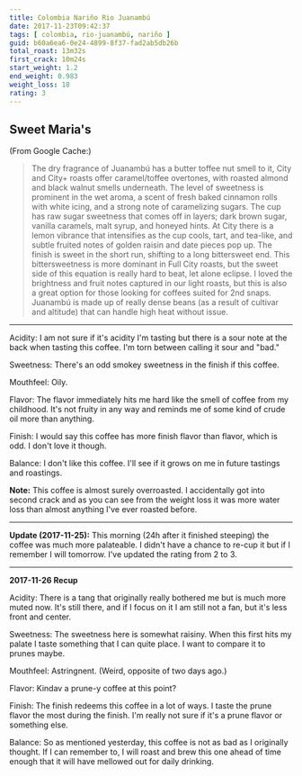 ```yaml
---
title: Colombia Nariño Rio Juanambú
date: 2017-11-23T09:42:37
tags: [ colombia, rio-juanambú, nariño ]
guid: b60a6ea6-0e24-4899-8f37-fad2ab5db26b
total_roast: 13m32s
first_crack: 10m24s
start_weight: 1.2
end_weight: 0.983
weight_loss: 18
rating: 3
---
```


## Sweet Maria's

(From Google Cache:)

> The dry fragrance of Juanambú has a butter toffee nut smell to it, City and
> City+ roasts offer caramel/toffee overtones, with roasted almond and black
> walnut smells underneath. The level of sweetness is prominent in the wet
> aroma, a scent of fresh baked cinnamon rolls with white icing, and a strong
> note of caramelizing sugars. The cup has raw sugar sweetness that comes off in
> layers; dark brown sugar, vanilla caramels, malt syrup, and honeyed hints. At
> City there is a lemon vibrance that intensifies as the cup cools, tart, and
> tea-like, and subtle fruited notes of golden raisin and date pieces pop up.
> The finish is sweet in the short run, shifting to a long bittersweet end. This
> bittersweetness is more dominant in Full City roasts, but the sweet side of
> this equation is really hard to beat, let alone eclipse. I loved the
> brightness and fruit notes captured in our light roasts, but this is also a
> great option for those looking for coffees suited for 2nd snaps. Juanambú is
> made up of really dense beans (as a result of cultivar and altitude) that can
> handle high heat without issue.

---

Acidity: I am not sure if it's acidity I'm tasting but there is a sour note at
the back when tasting this coffee.  I'm torn between calling it sour and "bad."

Sweetness: There's an odd smokey sweetness in the finish if this coffee.

Mouthfeel:  Oily.

Flavor: The flavor immediately hits me hard like the smell of coffee from my
childhood.  It's not fruity in any way and reminds me of some kind of crude oil
more than anything.

Finish: I would say this coffee has more finish flavor than flavor, which is
odd.  I don't love it though.

Balance: I don't like this coffee.  I'll see if it grows on me in future
tastings and roastings.

**Note:** This coffee is almost surely overroasted.  I accidentally got into
second crack and as you can see from the weight loss it was more water loss than
almost anything I've ever roasted before.

---

**Update (2017-11-25):** This morning (24h after it finished steeping) the
coffee was much more palateable.  I didn't have a chance to re-cup it but if I
remember I will tomorrow.  I've updated the rating from 2 to 3.

---

**2017-11-26 Recup**

Acidity: There is a tang that originally really bothered me but is much more
muted now.  It's still there, and if I focus on it I am still not a fan, but
it's less front and center.

Sweetness: The sweetness here is somewhat raisiny.  When this first hits my
palate I taste something that I can quite place.  I want to compare it to prunes
maybe.

Mouthfeel: Astringnent. (Weird, opposite of two days ago.)

Flavor: Kindav a prune-y coffee at this point?

Finish: The finish redeems this coffee in a lot of ways.  I taste the prune
flavor the most during the finish.  I'm really not sure if it's a prune flavor
or something else.

Balance: So as mentioned yesterday, this coffee is not as bad as I originally
thought.  If I can remember to, I will roast and brew this one ahead of time
enough that it will have mellowed out for daily drinking.
